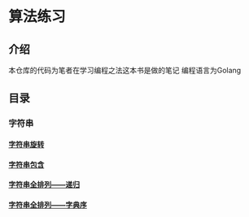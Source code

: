 # 算法练习

## 介绍
本仓库的代码为笔者在学习编程之法这本书是做的笔记
编程语言为Golang

## 目录
### 字符串
#### [字符串旋转](https://gitee.com/yuweiwuyazi/bianchengzhuji/tree/master/tstring)
#### [字符串包含](https://gitee.com/yuweiwuyazi/bianchengzhuji/tree/master/tstring/demo3)
#### [字符串全排列——递归](https://gitee.com/yuweiwuyazi/bianchengzhuji/tree/master/tstring/demo4)
#### [字符串全排列——字典序](https://gitee.com/yuweiwuyazi/bianchengzhuji/tree/master/tstring/demo5)